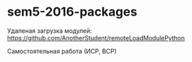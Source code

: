# sem5-2016-packages

Удаленая загрузка модулей: https://github.com/AnotherStudent/remoteLoadModulePython

Самостоятельная работа (ИСР, ВСР)
